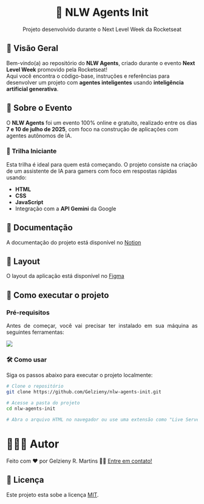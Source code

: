 <h1 align="center">🚀 NLW Agents Init</h1>
<p align="center">Projeto desenvolvido durante o Next Level Week da Rocketseat</p>


## 📌 Visão Geral

Bem-vindo(a) ao repositório do **NLW Agents**, criado durante o evento **Next Level Week** promovido pela Rocketseat!  
Aqui você encontra o código-base, instruções e referências para desenvolver um projeto com **agentes inteligentes** usando **inteligência artificial generativa**.


## 🎯 Sobre o Evento

O **NLW Agents** foi um evento 100% online e gratuito, realizado entre os dias **7 e 10 de julho de 2025**, com foco na construção de aplicações com agentes autônomos de IA.

### 🚦 Trilha Iniciante

Esta trilha é ideal para quem está começando. O projeto consiste na criação de um assistente de IA para gamers com foco em respostas rápidas usando:

- **HTML**
- **CSS**
- **JavaScript**
- Integração com a **API Gemini** da Google

## 📝 Documentação

A documentação do projeto está disponível no [Notion](<https://efficient-sloth-d85.notion.site/NLW-Agents-Guia-do-evento-21b395da57708061b24cc1aa48c0fb3a>)

## 🎨 Layout

O layout da aplicação está disponível no [Figma](<https://www.figma.com/design/0Hmz2mBHCHIDBnQW4XGraD/NLW-Pocket-JS-%E2%80%A2-in.orbit-(Community)-(Copy)>)


## 🚀 Como executar o projeto

### Pré-requisitos

<p align="justify">Antes de começar, você vai precisar ter instalado em sua máquina as seguintes ferramentas:</p>

<a href="https://skillicons.dev">
  <img src="https://skillicons.dev/icons?i=git,vscode" />
</a>

### 🛠️ Como usar

Siga os passos abaixo para executar o projeto localmente:

```bash
# Clone o repositório
git clone https://github.com/Gelzieny/nlw-agents-init.git

# Acesse a pasta do projeto
cd nlw-agents-init

# Abra o arquivo HTML no navegador ou use uma extensão como "Live Server" no VSCode
```

# 🧑🏻‍💻 Autor

Feito com ❤️ por Gelzieny R. Martins 👋🏽 [Entre em contato!](https://www.linkedin.com/in/gelzieny-r-martins-180551106/)

## 📝 Licença

Este projeto esta sobe a licença [MIT](./LICENSE).